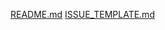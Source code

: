 [README.md](https://github.com/Thrumanshow/tiktok-iman-bot-core/blob/main/hoja-de-ruta/roadmap.md)
[ISSUE_TEMPLATE.md](https://github.com/Thrumanshow/tiktok-iman-bot-core/blob/434777f418ba19d8b6cb9abfd635efc49ed18ef4/mkdir%20-p%20.github%20nano%20.github/ISSUE_TEMPLATE.md)
